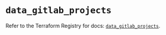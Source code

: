 # `data_gitlab_projects`

Refer to the Terraform Registry for docs: [`data_gitlab_projects`](https://registry.terraform.io/providers/gitlabhq/gitlab/16.8.1/docs/data-sources/projects).
